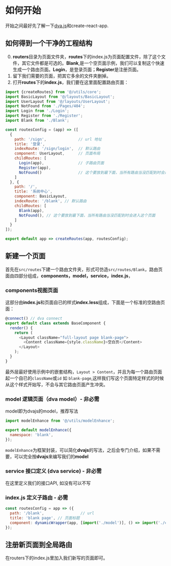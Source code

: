 # 如何开始

开始之间最好先了解一下[dva.js](https://github.com/dvajs/dva/blob/master/README_zh-CN.md)和create-react-app.

## 如何得到一个干净的工程结构

0. **routers**目录为页面文件夹，**routes**下的index.js为页面配置文件，除了这个文件，其它文件都是可选的。**Blank**,是一个空页面示例，我们可以复制这个快速生成一个路由页面。**Login**，是登录页面；**Register**是注册页面。
1. 留下我们需要的页面，把其它多余的文件夹删掉。
2. 打开**routes**下的**index.js**，我们要在这里面配置路由页面：
``` js
import {createRoutes} from '@/utils/core';
import BasicLayout from '@/layouts/BasicLayout';
import UserLayout from '@/layouts/UserLayout';
import NotFound from './Pages/404';
import Login from './Login';
import Register from './Register';
import Blank from './Blank';

const routesConfig = (app) => ([
  {
    path: '/sign',              // url 地址
    title: '登录',
    indexRoute: '/sign/login',  // 默认路由
    component: UserLayout,      // 页面布局
    childRoutes: [
      Login(app),               // 子路由页面
      Register(app),
      NotFound()                // 这个要放到最下面，当所有路由当没匹配到时会进入这个页面
    ]
  }, {
    path: '/',
    title: '系统中心',
    component: BasicLayout,
    indexRoute: '/blank', // 默认路由
    childRoutes: [
      Blank(app),
      NotFound(), // 这个要放到最下面，当所有路由当没匹配到时会进入这个页面
    ]
  }
]);

export default app => createRoutes(app, routesConfig);
```

## 新建一个页面

首先在`src/routes`下建一个路由文件夹，形式可仿造`src/routes/Blank`，路由页面由四部分组成，**components，model，service，index.js**，

### components视图页面

这部分由**index.js**和页面自已的样式**index.less**组成，下面是一个标准的空路由页面：
``` js
@connect() // dva connect
export default class extends BaseComponent {
  render() {
    return (
      <Layout className="full-layout page blank-page">
        <Content className={style.className}>空白页</Content>
      </Layout>
    );
  }
}
```
最外层最好使用示例中的嵌套结构，`Layout > Content`，并且为每一个路由页面起一个自已的`className`或`id` 如 `blank-page`,这样我们写这个页面特定样式的时候从这个样式开始写，不会与其它路由页面产生冲突。

### model 逻辑页面（dva model）- 非必需

model即为dvajs的model，推荐写法
```js
import modelEnhance from '@/utils/modelEnhance';

export default modelEnhance({
  namespace: 'blank',
});
```
`modelEnhance`为框架封装，可以简化**dvajs**的写法，之后会专门介绍，如果不需要，可以完全按**dvajs**来编写我们的**model**

### service 接口定义 (dva service) - 非必需

在这里定义我们的接口API, 如没有可以不写

### index.js 定义子路由 - 必需

```js
const routesConfig = app => ({
  path: '/blank',                // url
  title: 'blank page', // 页面标题
  component: dynamicWrapper(app, [import('./model')], () => import('./components')) // 如果没有 model 可以不写import('./model')
});
```

## 注册新页面到全局路由

在routers下的index.js里加入我们新写的页面即可。
